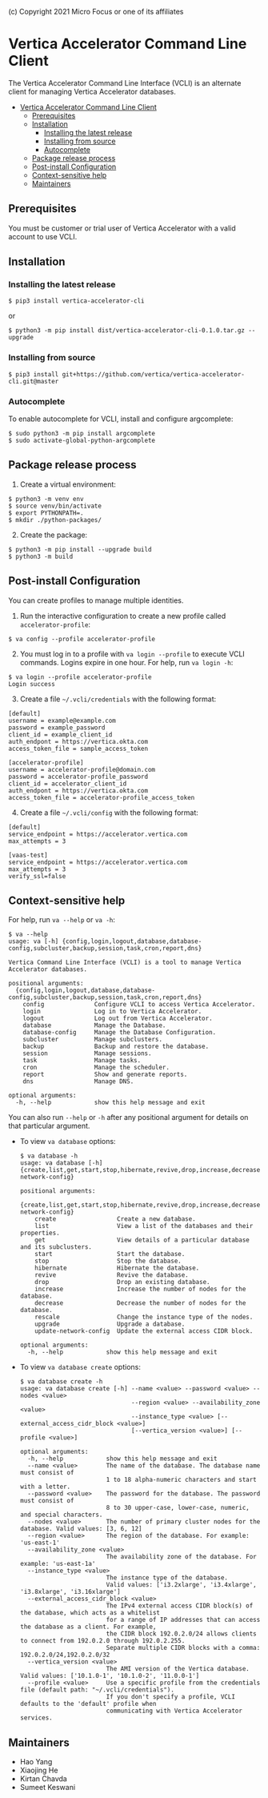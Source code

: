 
(c) Copyright 2021 Micro Focus or one of its affiliates

# Vertica Accelerator Command Line Client #

The Vertica Accelerator Command Line Interface (VCLI) is an alternate client for managing Vertica Accelerator databases.

- [Vertica Accelerator Command Line Client](#vertica-accelerator-command-line-client)
  - [Prerequisites](#prerequisites)
  - [Installation](#installation)
    - [Installing the latest release](#installing-the-latest-release)
    - [Installing from source](#installing-from-source)
    - [Autocomplete](#autocomplete)
  - [Package release process](#package-release-process)
  - [Post-install Configuration](#post-install-configuration)
  - [Context-sensitive help](#context-sensitive-help)
  - [Maintainers](#maintainers)

## Prerequisites
You must be customer or trial user of Vertica Accelerator with a valid account to use VCLI. 

## Installation
### Installing the latest release
  ```
  $ pip3 install vertica-accelerator-cli
  ```
  or
  ```
  $ python3 -m pip install dist/vertica-accelerator-cli-0.1.0.tar.gz --upgrade
  ```
### Installing from source
  ```
  $ pip3 install git+https://github.com/vertica/vertica-accelerator-cli.git@master
  ```

### Autocomplete
  To enable autocomplete for VCLI, install and configure argcomplete:
  ```
  $ sudo python3 -m pip install argcomplete
  $ sudo activate-global-python-argcomplete
  ```

## Package release process
1. Create a virtual environment:
  ```
  $ python3 -m venv env
  $ source venv/bin/activate
  $ export PYTHONPATH=.
  $ mkdir ./python-packages/
  ```
2. Create the package:
  ```
  $ python3 -m pip install --upgrade build
  $ python3 -m build
  ```
 

## Post-install Configuration
You can create profiles to manage multiple identities.

1. Run the interactive configuration to create a new profile called `accelerator-profile`:
  ``` 
  $ va config --profile accelerator-profile
  ```

2. You must log in to a profile with `va login --profile` to execute VCLI commands. Logins expire in one hour. For help, run `va login -h`:
  ```
  $ va login --profile accelerator-profile
  Login success
  ```

3. Create a file `~/.vcli/credentials` with the following format:
  ```
  [default]
  username = example@example.com
  password = example_password
  client_id = example_client_id
  auth_endpont = https://vertica.okta.com
  access_token_file = sample_access_token
 
  [accelerator-profile]
  username = accelerator-profile@domain.com
  password = accelerator-profile_password
  client_id = accelerator_client_id
  auth_endpont = https://vertica.okta.com
  access_token_file = accelerator-profile_access_token
  ```
  
4. Create a file `~/.vcli/config` with the following format:
  ```
  [default]
  service_endpoint = https://accelerator.vertica.com
  max_attempts = 3

  [vaas-test]
  service_endpoint = https://accelerator.vertica.com
  max_attempts = 3
  verify_ssl=false
  ```


## Context-sensitive help
For help, run `va --help` or `va -h`:
  ```
  $ va --help
  usage: va [-h] {config,login,logout,database,database-config,subcluster,backup,session,task,cron,report,dns}

  Vertica Command Line Interface (VCLI) is a tool to manage Vertica Accelerator databases.

  positional arguments:
    {config,login,logout,database,database-config,subcluster,backup,session,task,cron,report,dns}
      config              Configure VCLI to access Vertica Accelerator.
      login               Log in to Vertica Accelerator.
      logout              Log out from Vertica Accelerator.
      database            Manage the Database.
      database-config     Manage the Database Configuration.
      subcluster          Manage subclusters.
      backup              Backup and restore the database.
      session             Manage sessions.
      task                Manage tasks.
      cron                Manage the scheduler.
      report              Show and generate reports.
      dns                 Manage DNS.

  optional arguments:
    -h, --help            show this help message and exit
  ```
  
You can also run ``--help`` or `-h` after any positional argument for details on that particular argument.

* To view `va database` options:
  ```
  $ va database -h
  usage: va database [-h] {create,list,get,start,stop,hibernate,revive,drop,increase,decrease,rescale,upgrade,update-network-config}

  positional arguments:
    {create,list,get,start,stop,hibernate,revive,drop,increase,decrease,rescale,upgrade,update-network-config}
      create                 Create a new database.
      list                   View a list of the databases and their properties.
      get                    View details of a particular database and its subclusters.
      start                  Start the database.
      stop                   Stop the database.
      hibernate              Hibernate the database.
      revive                 Revive the database.
      drop                   Drop an existing database.
      increase               Increase the number of nodes for the database.
      decrease               Decrease the number of nodes for the database.
      rescale                Change the instance type of the nodes.
      upgrade                Upgrade a database.
      update-network-config  Update the external access CIDR block.

  optional arguments:
    -h, --help            show this help message and exit
  ```
  
* To view `va database create` options:
  ```
  $ va database create -h
  usage: va database create [-h] --name <value> --password <value> --nodes <value>
                                 --region <value> --availability_zone <value> 
                                 --instance_type <value> [--external_access_cidr_block <value>]
                                 [--vertica_version <value>] [--profile <value>]

  optional arguments:
    -h, --help            show this help message and exit
    --name <value>        The name of the database. The database name must consist of
                          1 to 18 alpha-numeric characters and start with a letter.
    --password <value>    The password for the database. The password must consist of
                          8 to 30 upper-case, lower-case, numeric, and special characters.
    --nodes <value>       The number of primary cluster nodes for the database. Valid values: [3, 6, 12]
    --region <value>      The region of the database. For example: 'us-east-1'
    --availability_zone <value>
                          The availability zone of the database. For example: 'us-east-1a'
    --instance_type <value>
                          The instance type of the database. 
                          Valid values: ['i3.2xlarge', 'i3.4xlarge', 'i3.8xlarge', 'i3.16xlarge']
    --external_access_cidr_block <value>
                          The IPv4 external access CIDR block(s) of the database, which acts as a whitelist
                          for a range of IP addresses that can access the database as a client. For example,
                          the CIDR block 192.0.2.0/24 allows clients to connect from 192.0.2.0 through 192.0.2.255.
                          Separate multiple CIDR blocks with a comma: 192.0.2.0/24,192.0.2.0/32
    --vertica_version <value>
                          The AMI version of the Vertica database. Valid values: ['10.1.0-1', '10.1.0-2', '11.0.0-1']
    --profile <value>     Use a specific profile from the credentials file (default path: "~/.vcli/credentials").
                          If you don't specify a profile, VCLI defaults to the 'default' profile when
                          communicating with Vertica Accelerator services.
  ```

## Maintainers
* Hao Yang
* Xiaojing He
* Kirtan Chavda
* Sumeet Keswani

